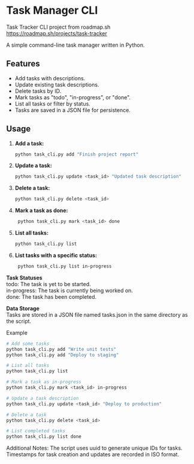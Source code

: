 # Task Manager CLI
Task Tracker CLI project from roadmap.sh https://roadmap.sh/projects/task-tracker <br>

A simple command-line task manager written in Python.

## Features

- Add tasks with descriptions.
- Update existing task descriptions.
- Delete tasks by ID.
- Mark tasks as "todo", "in-progress", or "done".
- List all tasks or filter by status.
- Tasks are saved in a JSON file for persistence.

## Usage

1. **Add a task:**

   ```bash
   python task_cli.py add "Finish project report"
2. **Update a task:**
   ```bash
   python task_cli.py update <task_id> "Updated task description"

3. **Delete a task:**
   ```bash
   python task_cli.py delete <task_id>

4. **Mark a task as done:**
   ```bash
    python task_cli.py mark <task_id> done

5. **List all tasks:**
   ```bash
   python task_cli.py list
6. **List tasks with a specific status:**
   ```bash
    python task_cli.py list in-progress

**Task Statuses**<br>
todo: The task is yet to be started. <br>
in-progress: The task is currently being worked on. <br>
done: The task has been completed. <br>

**Data Storage**<br>
Tasks are stored in a JSON file named tasks.json in the same directory as the script.<br>

Example
```bash
# Add some tasks
python task_cli.py add "Write unit tests"
python task_cli.py add "Deploy to staging"

# List all tasks
python task_cli.py list

# Mark a task as in-progress
python task_cli.py mark <task_id> in-progress

# Update a task description
python task_cli.py update <task_id> "Deploy to production"

# Delete a task
python task_cli.py delete <task_id>

# List completed tasks
python task_cli.py list done
```

Additional Notes:
The script uses uuid to generate unique IDs for tasks.
Timestamps for task creation and updates are recorded in ISO format.
